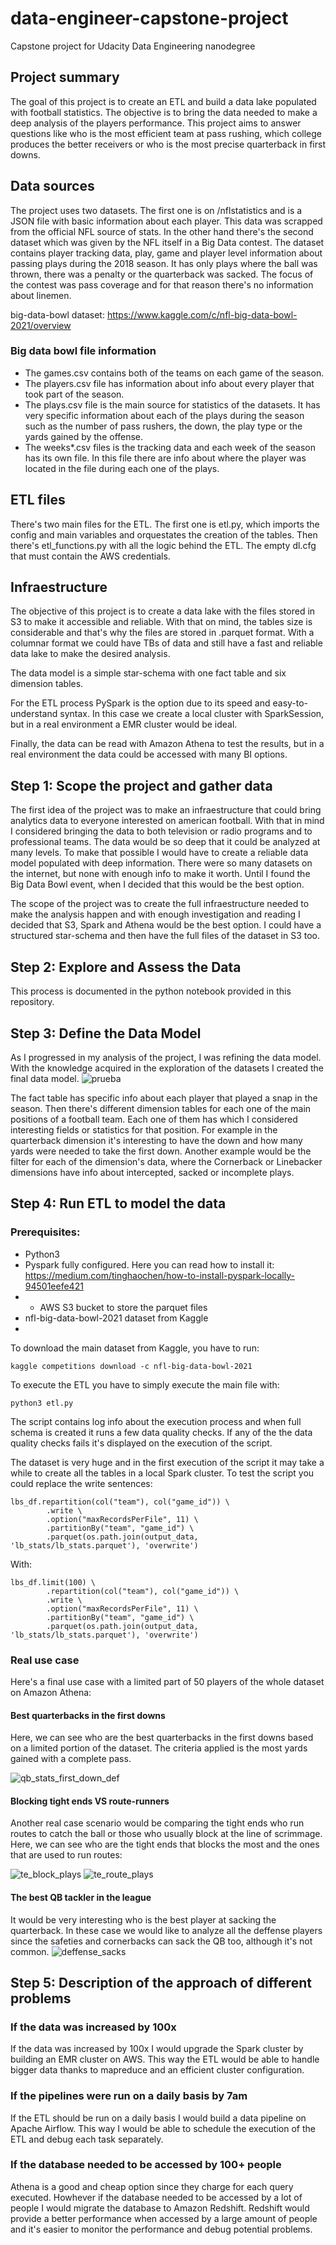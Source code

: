 # data-engineer-capstone-project
Capstone project for Udacity Data Engineering nanodegree

## Project summary 

The goal of this project is to create an ETL and build a data lake populated with football statistics. The objective is to bring the data needed to make a deep analysis of the players performance. This project aims to answer questions like who is the most efficient team at pass rushing, which college produces the better receivers or who is the most precise quarterback in first downs. 

## Data sources

The project uses two datasets. The first one is on /nflstatistics and is a JSON file with basic information about each player. This data was scrapped from the official NFL source of stats. In the other hand there's the second dataset which was given by the NFL itself in a Big Data contest. The dataset contains player tracking data, play, game and player level information about passing plays during the 2018 season. It has only plays where the ball was thrown, there was a penalty or the quarterback was sacked. The focus of the contest was pass coverage and for that reason there's no information about linemen.

big-data-bowl dataset:
https://www.kaggle.com/c/nfl-big-data-bowl-2021/overview

### Big data bowl file information

- The games.csv contains both of the teams on each game of the season. 
- The players.csv file has information about info about every player that took part of the season.
- The plays.csv file is the main source for statistics of the datasets. It has very specific information about each of the plays during the season such as the number of pass rushers, the down, the play type or the yards gained by the offense. 
- The weeks*.csv files is the tracking data and each week of the season has its own file. In this file there are info about where the player was located in the file during each one of the plays. 

## ETL files

There's two main files for the ETL. The first one is etl.py, which imports the config and main variables and orquestates the creation of the tables. Then there's etl_functions.py with all the logic behind the ETL. The empty dl.cfg that must contain the AWS credentials. 

## Infraestructure 

The objective of this project is to create a data lake with the files stored in S3 to make it accessible and reliable. With that on mind, the tables size is considerable and that's why the files are stored in .parquet format. With a columnar format we could have TBs of data and still have a fast and reliable data lake to make the desired analysis. 

The data model is a simple star-schema with one fact table and six dimension tables. 

For the ETL process PySpark is the option due to its speed and easy-to-understand syntax. In this case we create a local cluster with SparkSession, but in a real environment a EMR cluster would be ideal. 

Finally, the data can be read with Amazon Athena to test the results, but in a real environment the data could be accessed with many BI options. 

## Step 1: Scope the project and gather data

The first idea of the project was to make an infraestructure that could bring analytics data to everyone interested on american football. With that in mind I considered bringing the data to both television or radio programs and to professional teams. The data would be so deep that it could be analyzed at many levels. 
To make that possible I would have to create a reliable data model populated with deep information. There were so many datasets on the internet, but none with enough info to make it worth. Until I found the Big Data Bowl event, when I decided that this would be the best option. 

The scope of the project was to create the full infraestructure needed to make the analysis happen and with enough investigation and reading I decided that S3, Spark and Athena would be the best option. I could have a structured star-schema and then have the full files of the dataset in S3 too. 

## Step 2: Explore and Assess the Data

This process is documented in the python notebook provided in this repository. 

## Step 3: Define the Data Model 

As I progressed in my analysis of the project, I was refining the data model. With the knowledge acquired in the exploration of the datasets I created the final data model.
![prueba](https://user-images.githubusercontent.com/25299249/120343274-dd92de80-c2f8-11eb-9bf1-2504fcfe6d5e.png)

The fact table has specific info about each player that played a snap in the season. Then there's different dimension tables for each one of the main positions of a football team. Each one of them has which I considered interesting fields or statistics for that position. For example in the quarterback dimension it's interesting to have the down and how many yards were needed to take the first down. Another example would be the filter for each of the dimension's data, where the Cornerback or Linebacker dimensions have info about intercepted, sacked or incomplete plays. 

## Step 4: Run ETL to model the data

### Prerequisites:
- Python3
- Pyspark fully configured. Here you can read how to install it: https://medium.com/tinghaochen/how-to-install-pyspark-locally-94501eefe421
- - AWS S3 bucket to store the parquet files
- nfl-big-data-bowl-2021 dataset from Kaggle
- 
To download the main dataset from Kaggle, you have to run:

```
kaggle competitions download -c nfl-big-data-bowl-2021
```

To execute the ETL you have to simply execute the main file with:
```
python3 etl.py
```
The script contains log info about the execution process and when full schema is created it runs a few data quality checks. If any of the the data quality checks fails it's displayed on the execution of the script. 

The dataset is very huge and in the first execution of the script it may take a while to create all the tables in a local Spark cluster. To test the script you could replace the write sentences: 
```
lbs_df.repartition(col("team"), col("game_id")) \
        .write \
        .option("maxRecordsPerFile", 11) \
        .partitionBy("team", "game_id") \
        .parquet(os.path.join(output_data, 'lb_stats/lb_stats.parquet'), 'overwrite')
```
With: 
```
lbs_df.limit(100) \
        .repartition(col("team"), col("game_id")) \
        .write \
        .option("maxRecordsPerFile", 11) \
        .partitionBy("team", "game_id") \
        .parquet(os.path.join(output_data, 'lb_stats/lb_stats.parquet'), 'overwrite')
```

### Real use case

Here's a final use case with a limited part of 50 players of the whole dataset on Amazon Athena:

#### Best quarterbacks in the first downs
Here, we can see who are the best quarterbacks in the first downs based on a limited portion of the dataset. The criteria applied is the most yards gained with a complete pass.

![qb_stats_first_down_def](https://user-images.githubusercontent.com/25299249/120519700-346ce680-c3d3-11eb-81c6-31bdbb8cfe5c.png)

#### Blocking tight ends VS route-runners 
Another real case scenario would be comparing the tight ends who run routes to catch the ball or those who usually block at the line of scrimmage. Here, we can see who are the tight ends that blocks the most and the ones that are used to run routes:

![te_block_plays](https://user-images.githubusercontent.com/25299249/120638849-f4f4d780-c470-11eb-9f3f-d68b02f677f1.png)
![te_route_plays](https://user-images.githubusercontent.com/25299249/120638855-f8885e80-c470-11eb-8f24-28a99a616352.png)

#### The best QB tackler in the league
It would be very interesting who is the best player at sacking the quarterback. In these case we would like to analyze all the deffense players since the safeties and cornerbacks can sack the QB too, although it's not common. 
![deffense_sacks](https://user-images.githubusercontent.com/25299249/120639060-3eddbd80-c471-11eb-8a63-7667856b3e51.png)

## Step 5: Description of the approach of different problems

### If the data was increased by 100x
If the data was increased by 100x I would upgrade the Spark cluster by building an EMR cluster on AWS. This way the ETL would be able to handle bigger data thanks to mapreduce and an efficient cluster configuration. 

### If the pipelines were run on a daily basis by 7am
If the ETL should be run on a daily basis I would build a data pipeline on Apache Airflow. This way I would be able to schedule the execution of the ETL and debug each task separately. 

### If the database needed to be accessed by 100+ people
Athena is a good and cheap option since they charge for each query executed. Howhever if the database needed to be accessed by a lot of people I would migrate the database to Amazon Redshift. Redshift would provide a better performance when accessed by a large amount of people and it's easier to monitor the performance and debug potential problems.
